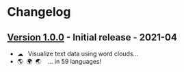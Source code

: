 # Changelog

## [Version 1.0.0](https://github.com/dataiku/dss-plugin-nlp-visualization/releases/tag/v1.0.0) - Initial release - 2021-04
- ☁  Visualize text data using word clouds...
- 🌎 🌍 🌏   ... in 59 languages!
